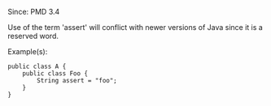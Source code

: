 Since: PMD 3.4

Use of the term 'assert' will conflict with newer versions of Java since it is a reserved word.

Example(s):
```
public class A {
    public class Foo {
        String assert = "foo";
    }
}
```
